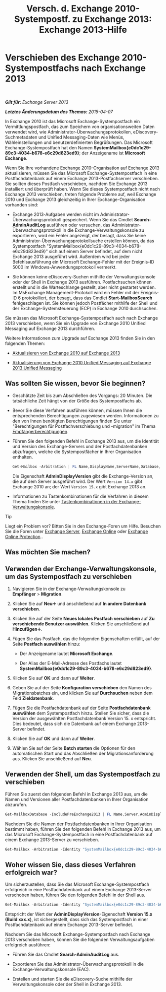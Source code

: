 ﻿---
title: 'Versch. d. Exchange 2010-Systempostf. zu Exchange 2013: Exchange 2013-Hilfe'
TOCTitle: Verschieben des Exchange 2010-Systempostfachs nach Exchange 2013
ms:assetid: a3b03c4e-0bc7-41a2-885c-e9cac37566c8
ms:mtpsurl: https://technet.microsoft.com/de-de/library/Dn249849(v=EXCHG.150)
ms:contentKeyID: 54915045
ms.date: 04/24/2018
mtps_version: v=EXCHG.150
ms.translationtype: HT
---

# Verschieben des Exchange 2010-Systempostfachs nach Exchange 2013

 

_**Gilt für:** Exchange Server 2013_

_**Letztes Änderungsdatum des Themas:** 2015-04-07_

In Exchange 2010 ist das Microsoft Exchange-Systempostfach ein Vermittlungspostfach, das zum Speichern von organisationsweiten Daten verwendet wird, wie Administrator-Überwachungsprotokollen, eDiscovery-Suchmetadaten und Unified Messaging-Daten wie Menüs, Wähleinstellungen und benutzerdefinierten Begrüßungen. Das Microsoft Exchange-Systempostfach hat den Namen **SystemMailbox{e0dc1c29-89c3-4034-b678-e6c29d823ed9}**; der Anzeigename ist **Microsoft Exchange**.

Wenn Sie Ihre vorhandene Exchange 2010-Organisation auf Exchange 2013 aktualisieren, müssen Sie das Microsoft Exchange-Systempostfach in eine Postfachdatenbank auf einem Exchange 2013-Postfachserver verschieben. Sie sollten dieses Postfach verschieben, nachdem Sie Exchange 2013 installiert und überprüft haben. Wenn Sie dieses Systempostfach nicht nach Exchange 2013 verschieben, treten folgende Probleme auf, weil Exchange 2010 und Exchange 2013 gleichzeitig in Ihrer Exchange-Organisation vorhanden sind:

  - Exchange 2013-Aufgaben werden nicht im Administrator-Überwachungsprotokoll gespeichert. Wenn Sie das Cmdlet **Search-AdminAuditLog** ausführen oder versuchen, das Administrator-Überwachungsprotokoll in die Exchange-Verwaltungskonsole zu exportieren, wird ein Fehler angezeigt, der besagt, dass Sie keine Administrator-Überwachungsprotokollsuche erstellen können, da das Systempostfach "SystemMailbox{e0dc1c29-89c3-4034-b678-e6c29d823ed9}" sich auf einem Server befindet, auf dem nicht Exchange 2013 ausgeführt wird. Außerdem wird bei jeder Befehlsausführung ein Microsoft Exchange-Fehler mit der Ereignis-ID 5000 im Windows-Anwendungsprotokoll vermerkt.

  - Sie können keine eDiscovery-Suchen mithilfe der Verwaltungskonsole oder der Shell in Exchange 2013 ausführen. Postfachsuchen können erstellt und in die Warteschlange gestellt, aber nicht gestartet werden. Im MsExchange Management-Protokoll wird ein Fehler mit der Ereignis-ID 6 protokolliert, der besagt, dass das Cmdlet **Start-MailboxSearch** fehlgeschlagen ist. Sie können jedoch Postfächer mithilfe der Shell und der Exchange-Systemsteuerung (ECP) in Exchange 2010 durchsuchen.

Sie müssen das Microsoft Exchange-Systempostfach auch nach Exchange 2013 verschieben, wenn Sie ein Upgrade von Exchange 2010 Unified Messaging auf Exchange 2013 durchführen.

Weitere Informationen zum Upgrade auf Exchange 2013 finden Sie in den folgenden Themen:

  - [Aktualisieren von Exchange 2010 auf Exchange 2013](upgrade-from-exchange-2010-to-exchange-2013-exchange-2013-help.md)

  - [Aktualisierung von Exchange 2010 Unified Messaging auf Exchange 2013 Unified Messaging](upgrade-exchange-2010-um-to-exchange-2013-um-exchange-2013-help.md)

## Was sollten Sie wissen, bevor Sie beginnen?

  - Geschätzte Zeit bis zum Abschließen des Vorgangs: 20 Minuten. Die tatsächliche Zeit hängt von der Größe des Systempostfachs ab.

  - Bevor Sie diese Verfahren ausführen können, müssen Ihnen die entsprechenden Berechtigungen zugewiesen werden. Informationen zu den von Ihnen benötigten Berechtigungen finden Sie unter "Berechtigungen für Postfachverschiebung und -migration" im Thema [Empfängerberechtigungen](recipients-permissions-exchange-2013-help.md).

  - Führen Sie den folgenden Befehl in Exchange 2013 aus, um die Identität und Version des Exchange-Servers und der Postfachdatenbanken abzufragen, welche die Systempostfächer in Ihrer Organisation enthalten.
    
    ```powershell
    Get-Mailbox -Arbitration | FL Name,DisplayName,ServerName,Database,AdminDisplayVersion
    ```
    
    Die Eigenschaft **AdminDisplayVersion** gibt die Exchange-Version an, die auf dem Server ausgeführt wird. Der Wert `Version 14.x` gibt Exchange 2010 an; der Wert `Version 15.x` gibt Exchange 2013 an.

  - Informationen zu Tastenkombinationen für die Verfahren in diesem Thema finden Sie unter [Tastenkombinationen in der Exchange-Verwaltungskonsole](keyboard-shortcuts-in-the-exchange-admin-center-exchange-online-protection-help.md).


> [!TIP]
> Liegt ein Problem vor? Bitten Sie in den Exchange-Foren um Hilfe. Besuchen Sie die Foren unter <A href="https://go.microsoft.com/fwlink/p/?linkid=60612">Exchange Server</A>, <A href="https://go.microsoft.com/fwlink/p/?linkid=267542">Exchange Online</A> oder <A href="https://go.microsoft.com/fwlink/p/?linkid=285351">Exchange Online Protection</A>..



## Was möchten Sie machen?

## Verwenden der Exchange-Verwaltungskonsole, um das Systempostfach zu verschieben

1.  Navigieren Sie in der Exchange-Verwaltungskonsole zu **Empfänger** \> **Migration**.

2.  Klicken Sie auf **Neu**![Hinzufügen (Symbol)](images/JJ218640.c1e75329-d6d7-4073-a27d-498590bbb558(EXCHG.150).gif "Hinzufügen (Symbol)") und anschließend auf **In andere Datenbank verschieben**.

3.  Klicken Sie auf der Seite **Neues lokales Postfach verschieben** auf **Zu verschiebende Benutzer auswählen**. Klicken Sie anschließend auf **Hinzufügen**![Hinzufügen (Symbol)](images/JJ218640.c1e75329-d6d7-4073-a27d-498590bbb558(EXCHG.150).gif "Hinzufügen (Symbol)").

4.  Fügen Sie das Postfach, das die folgenden Eigenschaften erfüllt, auf der Seite **Postfach auswählen** hinzu:
    
      - Der Anzeigename lautet **Microsoft Exchange**.
    
      - Der Alias der E-Mail-Adresse des Postfachs lautet **SystemMailbox{e0dc1c29-89c3-4034-b678-e6c29d823ed9}**.

5.  Klicken Sie auf **OK** und dann auf **Weiter**.

6.  Geben Sie auf der Seite **Konfiguration verschieben** den Namen des Migrationsbatches ein, und klicken Sie auf **Durchsuchen** neben dem Feld **Zieldatenbank**.

7.  Fügen Sie die Postfachdatenbank auf der Seite **Postfachdatenbank auswählen** dem Systempostfach hinzu. Stellen Sie sicher, dass die Version der ausgewählten Postfachdatenbank Version 15. x entspricht. Dies bedeutet, dass sich die Datenbank auf einem Exchange 2013-Server befindet.

8.  Klicken Sie auf **OK** und dann auf **Weiter**.

9.  Wählen Sie auf der Seite **Batch starten** die Optionen für den automatischen Start und das Abschließen der Migrationsanforderung aus. Klicken Sie anschließend auf **Neu**.

## Verwenden der Shell, um das Systempostfach zu verschieben

Führen Sie zuerst den folgenden Befehl in Exchange 2013 aus, um die Namen und Versionen aller Postfachdatenbanken in Ihrer Organisation abzurufen.

```powershell
Get-MailboxDatabase -IncludePreExchange2013 | FL Name,Server,AdminDisplayVersion
```

Nachdem Sie die Namen der Postfachdatenbanken in Ihrer Organisation bestimmt haben, führen Sie den folgenden Befehl in Exchange 2013 aus, um das Microsoft Exchange-Systempostfach in eine Postfachdatenbank auf einem Exchange 2013-Server zu verschieben.

```powershell
Get-Mailbox -Arbitration -Identity "SystemMailbox{e0dc1c29-89c3-4034-b678-e6c29d823ed9}" | New-MoveRequest -TargetDatabase <name of Exchange 2013 database>
```

## Woher wissen Sie, dass dieses Verfahren erfolgreich war?

Um sicherzustellen, dass Sie das Microsoft Exchange-Systempostfach erfolgreich in eine Postfachdatenbank auf einem Exchange 2013-Server verschoben haben, führen Sie den folgenden Befehl in der Shell aus.

```powershell
Get-Mailbox -Arbitration -Identity "SystemMailbox{e0dc1c29-89c3-4034-b678-e6c29d823ed9}" | FL Database,ServerName,AdminDisplayVersion
```

Entspricht der Wert der **AdminDisplayVersion**-Eigenschaft **Version 15.x (Build xxx.x)**, ist sichergestellt, dass sich das Systempostfach in einer Postfachdatenbank auf einem Exchange 2013-Server befindet.

Nachdem Sie das Microsoft Exchange-Systempostfach nach Exchange 2013 verschoben haben, können Sie die folgenden Verwaltungsaufgaben erfolgreich ausführen:

  - Führen Sie das Cmdlet **Search-AdminAuditLog** aus.

  - Exportieren Sie das Administrator-Überwachungsprotokoll in die Exchange-Verwaltungskonsole (EAC).

  - Erstellen und starten Sie die eDiscovery-Suche mithilfe der Verwaltungskonsole oder der Shell in Exchange 2013.

